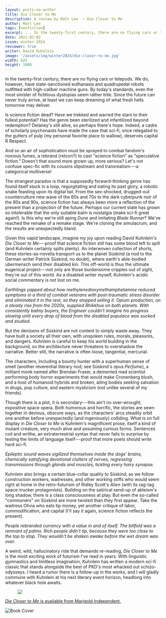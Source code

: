 ```yaml
---
layout: posts-no-author
title: Die Closer to Me
description: A review by Matt Lee  – Die Closer to Me
author: Matt Lee
tags: [nonfiction]
excerpt: ... In the twenty-first century, there are no flying cars or telepods ...
date: 2021-01-02
issue: winter-2024
reviewer: true
writer: David Kuhnlein
image: '/assets/img/winter2024/die-closer-to-me.jpg'
width: 625
height: 1000
---
```


In the twenty-first century, there are no flying cars or telepods. We
do, however, have state-sanctioned euthanasia and quadrupedal robots
outfitted with high-caliber machine guns. By today's standards, even the
most sinister of fictitious dystopias seem rather trite. Since the
future can never truly arrive, at least we can keep dreaming of what
fresh hells tomorrow may deliver.

Is science fiction dead? Have we trekked and warred the stars to their
fullest potential? Has the genre been sterilized and infantilized beyond
redemption? Delaney's still alive, so perhaps there's hope. Indeed, a
cadre of scholarly psychonauts have made the case that sci-fi, once
relegated to the gutters of pulp (my personal favorite place to wallow),
deserves capital R Respect.

And so an air of sophistication must be sprayed to combat fandom's
noxious fumes, a rebrand (retcon?) to cast "science fiction" as
"speculative fiction." Doesn't that sound more grown up, more serious?
Let's not confuse spec-fic with its cousins slipstream and
transrealism---a categorical multiverse!

The strangest paradox is that a supposedly forward-thinking genre has
found itself stuck in a loop, regurgitating and eating its past glory, a
robotic snake feasting upon its digital tail. From the sex-shocked,
drugged-out counterculture new wave of the 60s and 70s to the dark
cyberpunk noir of the 80s and 90s, science fiction has always been more
a reflection of the present than a projection of the future. Perhaps our
current state has grown so intolerable that the only suitable balm is
nostalgia (make sci-fi great again!). Is this why we're still aping
*Dune* and imitating *Blade Runner*? We've reached the remake of a
remake stage. We're cloning the simulacrum, and the results are
unexpectedly bland.

Given this vapid landscape, imagine my joy upon reading David Kuhnlein's
*Die Closer to Me*---proof that science fiction still has some blood
left to spill (and Kuhnlein certainly spills plenty). An interwoven
collection of shorts, these stories-as-novella transport us to the
planet Süskind (a nod to the German writer Patrick Süskind, no doubt),
where earth's able-bodied ubermensch send their disabled kin. This
off-world is thus the ultimate eugenical project---not only are those
burdensome cripples out of sight, they're out of this world. As a
disabled writer myself, Kuhnlein's acidic social commentary is not lost
on me.

*Earthlings yapped about how methylenedioxymethamphetamine reduced
symptoms in a third of combat veterans with post-traumatic stress
disorder and eliminated it in the rest, so they stopped selling it.
Opium production, on a steady rise from the 2020s, supplied Bhikkhus on
both planets. With consistently balmy buyers, the Engineer couldn't
imagine his progress slowing until every drop of blood from the disabled
populace was sucked and studied.*

But the denizens of Süskind are not content to simply waste away. They
have built a society all their own, with unspoken rules, morals,
pleasures, and dangers. Kuhnlein is careful to keep his world building
in the background, so the architecture never threatens to overshadow the
narrative. Better still, the narrative is often loose, tangential,
mercurial.

The characters, including a bounty hunter with a superhuman sense of
smell (another reverential literary nod; see Süskind's opus *Perfume*),
a militant monk named after Brendan Fraser, a demented mad scientist
performing body horror experiments that would make Cronenberg blush, and
a host of humanoid hybrids and broken, ailing bodies seeking salvation
in drugs, pop culture, and eastern mysticism (not unlike several of my
friends).

Though there is a plot, it is secondary---this ain't no over-wrought,
expositive space opera. Both humorous and horrific, the stories are sewn
together in devious, obscure ways, as the characters' arcs steadily
orbit one another before unexpectedly (and ingeniously) colliding. What
is on full display in *Die Closer to Me* is Kuhnlein's magnificent
prose, itself a kind of mutant creature, very much alive and assuming
curious forms. Sentences coil and writhe, an extraterrestrial syntax
that never fails to surprise by testing the limits of language
itself---proof that more poets should write hard sci-fi.

*Epileptic sound waves sigilized themselves inside the dogs' brains,
chemically satisfying devotional clutters of nerves, regressing
transmissions through glands and muscles, tickling every hairy synapse.*

Kuhnlein also brings a certain blue-collar quality to Süskind, as we
follow construction workers, waitresses, and other working stiffs who
would seem right at home in the retro-futurism of Ridley Scott's *Alien*
(with its rag-tag space-trucker protagonists). Building on the satirical
send-up of ableism's long shadow, there is a class consciousness at
play. But even the so-called "commoners" on Süskind are more twisted
than they first appear. Take the waitress Olivia who eats tip money, yet
another critique of labor, commodification, and capital (I'll say it
again, science fiction reflects the present).

*People rebranded currency with a value in and of itself. The billfold
was a remnant of palms. Rich people didn't tip, because they were too
close to the top to stop. They wouldn't be shaken awake before the wet
dream was over.*

A weird, wild, hallucinatory ride that demands re-reading, *Die Closer
to Me* is the most exciting work of futurism I've read in years. With
linguistic gymnastics and limitless imagination, Kuhnlein has written a
modern sci-fi classic that stands alongside the best of PKD's most
whacked out schizo-odysseys. I heard a rumor there is a follow-up in the
works, and I will gladly commune with Kuhnlein at his next literary
event horizon, headlong into whatever black hole awaits.

<figure class="mb-4 py-4">
  <img src="{{ '/assets/img/seperator.png' | prepend: site.baseurl }}" class="mx-auto d-block" style="max-height:15px;" />
</figure>

[*Die Closer to Me* is available from Marigold
Independent.](https://www.merigoldindependent.com/davidkuhnlein)

<img src="{{ '/assets/img/winter2024/die-closer-to-me.jpg' | prepend: site.baseurl }}" class="img-fluid mx-auto my-4 d-block" alt="Book Cover"/>

